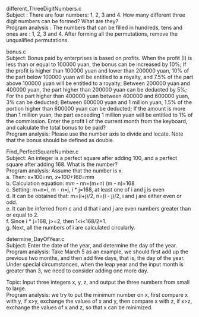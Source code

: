 different_ThreeDigitNumbers.c     
Subject :
There are four numbers: 1, 2, 3 and 4. How many different three digit numbers can be formed? What are they?      
Program analysis :
The numbers that can be filled in hundreds, tens and ones are : 1, 2, 3 and 4. After forming all the permutations, remove the unqualified permutations.

bonus.c                                           
Subject:
Bonus paid by enterprises is based on profits.
When the profit (I) is less than or equal to 100000 yuan, the bonus can be increased by 10%;
If the profit is higher than 100000 yuan and lower than 200000 yuan, 10% of the part below 100000 yuan will be entitled to a royalty, and 7.5% of the part above 100000 yuan will be entitled to a royalty;
Between 200000 yuan and 400000 yuan, the part higher than 200000 yuan can be deducted by 5%;
For the part higher than 400000 yuan between 400000 and 600000 yuan, 3% can be deducted;
Between 600000 yuan and 1 million yuan, 1.5% of the portion higher than 600000 yuan can be deducted;
If the amount is more than 1 million yuan, the part exceeding 1 million yuan will be entitled to 1% of the commission.
Enter the profit I of the current month from the keyboard, and calculate the total bonus to be paid?                                       
Program analysis: 
Please use the number axis to divide and locate. Note that the bonus should be defined as double.

Find_PerfectSquareNumber.c             
Subject: An integer is a perfect square after adding 100, and a perfect square after adding 168. What is the number?                                            
Program analysis:
Assume that the number is x.                          
a. Then: x+100=n*n, x+100+168=m*m                   
b. Calculation equation: m*m - n*n=(m+n) (m - n)=168                 
c. Setting: m+n=i, m - n=j, i * j=168, at least one of i and j is even                
d. It can be obtained that: m=(i+j)/2, n=(i - j)/2, i and j are either even or odd.                            
e. It can be inferred from c and d that i and j are even numbers greater than or equal to 2.                         
f. Since i * j=168, j>=2, then 1<i<168/2+1.                         
g. Next, all the numbers of i are calculated circularly.                   

determine_DayOfYear.c            
Subject: Enter the date of the year, and determine the day of the year.    
Program analysis: Take March 5 as an example, we should first add up the previous two months, and then add five days, that is, the day of the year. Under special circumstances, when the leap year and the input month is greater than 3, we need to consider adding one more day.

Topic: Input three integers x, y, z, and output the three numbers from small to large.     
Program analysis: we try to put the minimum number on x, first compare x with y, if x>y, exchange the values of x and y, then compare x with z, if x>z, exchange the values of x and z, so that x can be minimized.
